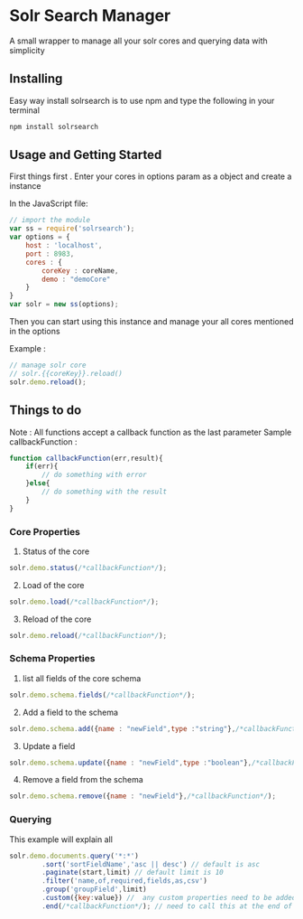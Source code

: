# Solr Search Manager

A small wrapper to manage all your solr cores and querying data with simplicity

## Installing

Easy way install solrsearch is to use npm and type the following in your terminal

```sh
npm install solrsearch
```

## Usage and Getting Started

First things first . Enter your cores in options param as a object and create a instance

In the JavaScript file:
```javascript
// import the module
var ss = require('solrsearch');
var options = {
	host : 'localhost',
	port : 8983,
	cores : {
		coreKey : coreName,
		demo : "demoCore"
	}
}
var solr = new ss(options);
```

Then you can start using this instance and manage your all cores mentioned in the options

Example : 

```javascript
// manage solr core
// solr.{{coreKey}}.reload()
solr.demo.reload();
```

## Things to do

Note : All functions accept a callback function as the last parameter
Sample callbackFunction : 
```javascript
function callbackFunction(err,result){
	if(err){
	 	// do something with error
	}else{
		// do something with the result
	}
}
```


### Core Properties

1. Status of the core

```javascript
solr.demo.status(/*callbackFunction*/);
```

2. Load of the core

```javascript
solr.demo.load(/*callbackFunction*/);
```

3. Reload of the core

```javascript
solr.demo.reload(/*callbackFunction*/);
```

### Schema Properties

1. list all fields of the core schema

```javascript
solr.demo.schema.fields(/*callbackFunction*/);
```

2. Add a field to the schema

```javascript
solr.demo.schema.add({name : "newField",type :"string"},/*callbackFunction*/);
```

3. Update a field 

```javascript
solr.demo.schema.update({name : "newField",type :"boolean"},/*callbackFunction*/);
```

4. Remove a field from the schema

```javascript
solr.demo.schema.remove({name : "newField"},/*callbackFunction*/);
```

### Querying

This example will explain all

```javascript
solr.demo.documents.query('*:*')
		.sort('sortFieldName','asc || desc') // default is asc
		.paginate(start,limit) // default limit is 10
		.filter('name,of,required,fields,as,csv')
		.group('groupField',limit) 
		.custom({key:value}) //  any custom properties need to be added in the query
		.end(/*callbackFunction*/); // need to call this at the end of forming the query
```